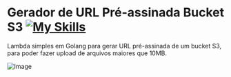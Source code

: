 # Gerador de URL Pré-assinada Bucket S3 [![My Skills](https://skillicons.dev/icons?i=go,terraform,aws)](https://skillicons.dev)  
Lambda simples em Golang para gerar URL pré-assinada de um bucket S3, para poder fazer upload de arquivos maiores que 10MB.

![Image](https://github.com/user-attachments/assets/5a88a2f9-2fab-4ec7-b26f-a042a68e27df)
